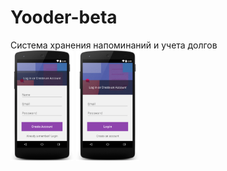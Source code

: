 # Yooder-beta
Система хранения напоминаний и учета долгов
<br><img src="/Screenshots/signup.png" width=20%>
<img src="/Screenshots/login.png" width=20%>
